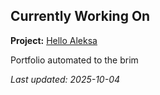 ## Currently Working On

**Project:** [Hello Aleksa](https://github.com/alxhdd/hello-aleksa)

Portfolio automated to the brim

_Last updated: 2025-10-04_
